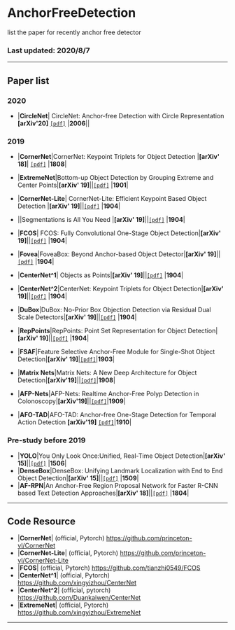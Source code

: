 # AnchorFreeDetection
list the paper for recently anchor free detector

### Last updated: 2020/8/7

-------------------------------------------------------------------------------------------------------------------------------------
## Paper list

### 2020
- |**CircleNet**| CircleNet: Anchor-free Detection with Circle Representation **[arXiv'20]** [`[pdf]`](https://arxiv.org/pdf/2006.02474.pdf) |**2006**||

### 2019
- |**CornerNet**|CornerNet: Keypoint Triplets for Object Detection |**[arXiv' 18]**| [`[pdf]`](https://arxiv.org/pdf/1808.01244.pdf) |**1808**| 
- |**ExtremeNet**|Bottom-up Object Detection by Grouping Extreme and Center Points|**[arXiv' 19]**||[`[pdf]`](https://arxiv.org/pdf/1901.08043.pdf) |**1901**| 
- |**CornerNet-Lite**| CornerNet-Lite: Efficient Keypoint Based Object Detection |**[arXiv' 19]**||[`[pdf]`](https://arxiv.org/pdf/1904.08900.pdf) |**1904**|
- ||Segmentations is All You Need |**[arXiv' 19]**||[`[pdf]`](https://arxiv.org/pdf/1904.13300.pdf) |**1904**|
- |**FCOS**| FCOS: Fully Convolutional One-Stage Object Detection|**[arXiv' 19]**||[`[pdf]`](https://arxiv.org/abs/1904.01355.pdf) |**1904**|
- |**Fovea**|FoveaBox: Beyond Anchor-based Object Detector|**[arXiv' 19]**||[`[pdf]`](https://arxiv.org/pdf/1904.03797.pdf) |**1904**|
- |**CenterNet^1**| Objects as Points|**[arXiv' 19]**||[`[pdf]`](https://arxiv.org/pdf/1904.07850.pdf) |**1904**| 
- |**CenterNet^2**|CenterNet: Keypoint Triplets for Object Detection|**[arXiv' 19]**||[`[pdf]`](https://arxiv.org/pdf/1904.08189.pdf) |**1904**| 
- |**DuBox**|DuBox: No-Prior Box Objection Detection via Residual Dual Scale Detectors|**[arXiv' 19]**||[`[pdf]`](https://arxiv.org/pdf/1904.06883.pdf) |**1904**|
- |**RepPoints**|RepPoints: Point Set Representation for Object Detection|**[arXiv' 19]**||[`[pdf]`](https://arxiv.org/pdf/1904.11490.pdf) |**1904**|
- |**FSAF**|Feature Selective Anchor-Free Module for Single-Shot Object Detection|**[arXiv' 19]**|[`[pdf]`](https://arxiv.org/pdf/1903.00621.pdf)|**1903**| 

- |**Matrix Nets**|Matrix Nets: A New Deep Architecture for Object Detection|**[arXiv'19]**||[`[pdf]`](https://arxiv.org/pdf/1908.04646.pdf)|**1908**| 
- |**AFP-Nets**|AFP-Nets: Realtime Anchor-Free Polyp Detection in Colonoscopy|**[arXiv'19]**||[`[pdf]`](https://arxiv.org/pdf/1909.02477.pdf)|**1909**| 
- |**AFO-TAD**|AFO-TAD: Anchor-free One-Stage Detection for Temporal Action Detection **[arXiv'19]** [`[pdf]`]( https://arxiv.org/pdf/1910.08250.pdf )|**1910**|


### Pre-study before 2019
- |**YOLO**|You Only Look Once:Unified, Real-Time Object Detection|**[arXiv' 15]**||[`[pdf]`](https://arxiv.org/pdf/1506.02640.pdf) |**1506**|
- |**DenseBox**|DenseBox: Unifying Landmark Localization with End to End Object Detection|**[arXiv' 15]**||[`[pdf]`](https://arxiv.org/pdf/1509.04874.pdf) |**1509**|
- |**AF-RPN**|An Anchor-Free Region Proposal Network for Faster R-CNN based Text Detection Approaches|**[arXiv' 18]**||[`[pdf]`]( https://arxiv.org/pdf/1909.02477.pdf ) |**1804**|



-------------------------------------------------------------------------------------------------------------------------------------
## Code Resource

- |**CornerNet**|  (official, Pytorch)  https://github.com/princeton-vl/CornerNet
- |**CornerNet-Lite**| (official, Pytorch) https://github.com/princeton-vl/CornerNet-Lite
- |**FCOS**| (official, Pytorch) https://github.com/tianzhi0549/FCOS
- |**CenterNet^1**| (official, Pytorch) https://github.com/xingyizhou/CenterNet
- |**CenterNet^2**| (official, pytorch) https://github.com/Duankaiwen/CenterNet
- |**ExtremeNet**| (official, Pytorch) https://github.com/xingyizhou/ExtremeNet



---------------------------------------------------------------------------------------------------

